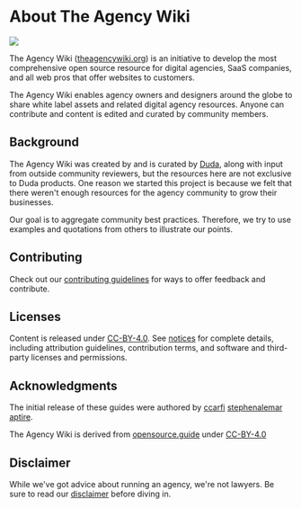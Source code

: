 # About The Agency Wiki

<img src="https://lirp-cdn.multiscreensite.com/cc407b53/dms3rep/multi/opt/ecommerce-trends-holiday-2020-cover-880w.png">

The Agency Wiki ([theagencywiki.org](http://theagencywiki.org)) is an initiative to develop the most comprehensive open source resource for digital agencies, SaaS companies, and all web pros that offer websites to customers. 

The Agency Wiki enables agency owners and designers around the globe to share white label assets and related digital agency resources. Anyone can contribute and content is edited and curated by community members. 

## Background
The Agency Wiki was created by and is curated by [Duda](https://www.duda.co), along with input from outside community reviewers, but the resources here are not exclusive to Duda products. One reason we started this project is because we felt that there weren't enough resources for the agency community to grow their businesses.

Our goal is to aggregate community best practices. Therefore, we try to use examples and quotations from others to illustrate our points.

## Contributing

Check out our [contributing guidelines](/CONTRIBUTING.md) for ways to offer feedback and contribute.

## Licenses

Content is released under [CC-BY-4.0](https://creativecommons.org/licenses/by/4.0/). See [notices](notices.md) for complete details, including attribution guidelines, contribution terms, and software and third-party licenses and permissions.

## Acknowledgments

The initial release of these guides were authored by [ccarfi](https://github.com/ccarfi) [stephenalemar](https://github.com/stephenalemar) [aptire](https://github.com/apitre).

The Agency Wiki is derived from [opensource.guide](https://opensource.guide) under [CC-BY-4.0](https://creativecommons.org/licenses/by/4.0/) 

## Disclaimer
While we've got advice about running an agency, we're not lawyers. Be sure to read our [disclaimer](notices.md#legal-disclaimer) before diving in.

